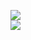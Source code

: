[![](https://img.shields.io/badge/Made%20With-Github%20Spray-lightgrey.svg?style=for-the-badge&logo=github)](https://github.com/Annihil/github-spray#4724)  
[![](https://i.imgur.com/2DrTn0Z.gif)](https://github.com/Annihil/github-spray)